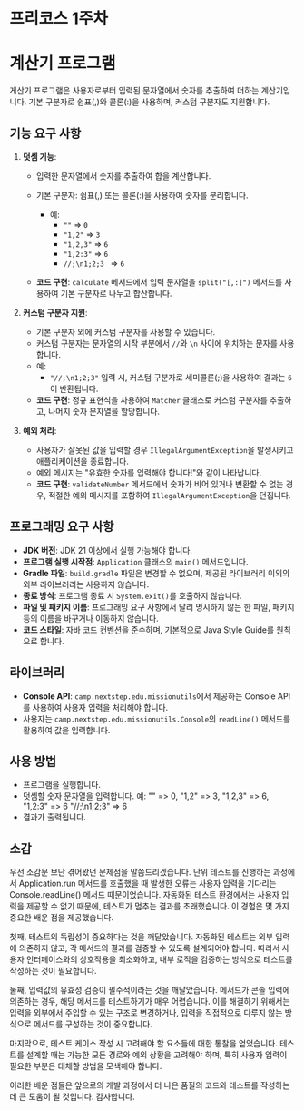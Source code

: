 # 프리코스 1주차


# 계산기 프로그램

게산기 프로그램은 사용자로부터 입력된 문자열에서 숫자를 추출하여 더하는 계산기입니다. 기본 구분자로 쉼표(,)와 콜론(:)을 사용하며, 커스텀 구분자도 지원합니다.

## 기능 요구 사항

1. **덧셈 기능**:
    - 입력한 문자열에서 숫자를 추출하여 합을 계산합니다.
    - 기본 구분자: 쉼표(,) 또는 콜론(:)을 사용하여 숫자를 분리합니다.
        - 예:
            - `""` => `0`
            - `"1,2"` => `3`
            - `"1,2,3"` => `6`
            - `"1,2:3"` => `6`
            - `//;\n1;2;3 ` => `6`
    
    - **코드 구현**: `calculate` 메서드에서 입력 문자열을 `split("[,:]")` 메서드를 사용하여 기본 구분자로 나누고 합산합니다.

2. **커스텀 구분자 지원**:
    - 기본 구분자 외에 커스텀 구분자를 사용할 수 있습니다.
    - 커스텀 구분자는 문자열의 시작 부분에서 `//`와 `\n` 사이에 위치하는 문자를 사용합니다.
    - 예:
        - `"//;\n1;2;3"` 입력 시, 커스텀 구분자로 세미콜론(;)을 사용하여 결과는 `6`이 반환됩니다.
    - **코드 구현**: 정규 표현식을 사용하여 `Matcher` 클래스로 커스텀 구분자를 추출하고, 나머지 숫자 문자열을 할당합니다.

3. **예외 처리**:
    - 사용자가 잘못된 값을 입력할 경우 `IllegalArgumentException`을 발생시키고 애플리케이션을 종료합니다.
    - 예외 메시지는 "유효한 숫자를 입력해야 합니다!"와 같이 나타납니다.
    - **코드 구현**: `validateNumber` 메서드에서 숫자가 비어 있거나 변환할 수 없는 경우, 적절한 예외 메시지를 포함하여 `IllegalArgumentException`을 던집니다.


## 프로그래밍 요구 사항

- **JDK 버전**: JDK 21 이상에서 실행 가능해야 합니다.
- **프로그램 실행 시작점**: `Application` 클래스의 `main()` 메서드입니다.
- **Gradle 파일**: `build.gradle` 파일은 변경할 수 없으며, 제공된 라이브러리 이외의 외부 라이브러리는 사용하지 않습니다.
- **종료 방식**: 프로그램 종료 시 `System.exit()`를 호출하지 않습니다.
- **파일 및 패키지 이름**: 프로그래밍 요구 사항에서 달리 명시하지 않는 한 파일, 패키지 등의 이름을 바꾸거나 이동하지 않습니다.
- **코드 스타일**: 자바 코드 컨벤션을 준수하며, 기본적으로 Java Style Guide를 원칙으로 합니다.

## 라이브러리

- **Console API**: `camp.nextstep.edu.missionutils`에서 제공하는 Console API를 사용하여 사용자 입력을 처리해야 합니다.
- 사용자는 `camp.nextstep.edu.missionutils.Console`의 `readLine()` 메서드를 활용하여 값을 입력합니다.

## 사용 방법

- 프로그램을 실행합니다.
- 덧셈할 숫자 문자열을 입력합니다. 예: "" => 0, "1,2" => 3, "1,2,3" => 6, "1,2:3" => 6  "//;\n1;2;3" => 6 
- 결과가 출력됩니다.

## 소감
우선 소감문 보단 겪어왔던 문제점을 말씀드리겠습니다. 단위 테스트를 진행하는 과정에서 Application.run 메서드를 호출했을 때 발생한 오류는 사용자 입력을 기다리는 Console.readLine() 메서드 때문이었습니다. 자동화된 테스트 환경에서는 사용자 입력을 제공할 수 없기 때문에, 테스트가 멈추는 결과를 초래했습니다. 이 경험은 몇 가지 중요한 배운 점을 제공했습니다.

첫째, 테스트의 독립성이 중요하다는 것을 깨달았습니다. 자동화된 테스트는 외부 입력에 의존하지 않고, 각 메서드의 결과를 검증할 수 있도록 설계되어야 합니다. 따라서 사용자 인터페이스와의 상호작용을 최소화하고, 내부 로직을 검증하는 방식으로 테스트를 작성하는 것이 필요합니다.

둘째, 입력값의 유효성 검증이 필수적이라는 것을 깨달았습니다. 메서드가 콘솔 입력에 의존하는 경우, 해당 메서드를 테스트하기가 매우 어렵습니다. 이를 해결하기 위해서는 입력을 외부에서 주입할 수 있는 구조로 변경하거나, 입력을 직접적으로 다루지 않는 방식으로 메서드를 구성하는 것이 중요합니다.

마지막으로, 테스트 케이스 작성 시 고려해야 할 요소들에 대한 통찰을 얻었습니다. 테스트를 설계할 때는 가능한 모든 경로와 예외 상황을 고려해야 하며, 특히 사용자 입력이 필요한 부분은 대체할 방법을 모색해야 합니다.


이러한 배운 점들은 앞으로의 개발 과정에서 더 나은 품질의 코드와 테스트를 작성하는 데 큰 도움이 될 것입니다. 감사합니다. 

